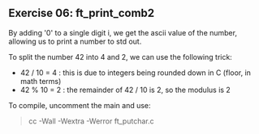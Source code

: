 ## Exercise 06: ft_print_comb2

By adding '0' to a single digit i, we get the ascii value of the number, allowing us to print a number to std out.

To split the number 42 into 4 and 2, we can use the following trick:
- 42 / 10 = 4 : this is due to integers being rounded down in C (floor, in math terms)
- 42 % 10 = 2 : the remainder of 42 / 10 is 2, so the modulus is 2

To compile, uncomment the main and use:
> cc -Wall -Wextra -Werror ft_putchar.c

